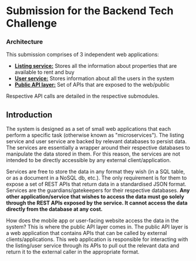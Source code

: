 # Submission for the Backend Tech Challenge

### Architecture
This submission comprises of 3 independent web applications:

- **[Listing service:](https://listing99.herokuapp.com)** Stores all the information about properties that are available to rent and buy
- **[User service:](https://users99.herokuapp.com)** Stores information about all the users in the system
- **[Public API layer:](https://public99.herokuapp.com)** Set of APIs that are exposed to the web/public

Respective API calls are detailed in the respective submodules.

## Introduction
The system is designed as a set of small web applications that each perform a specific task (otherwise known as "microservices"). The listing service and user service are backed by relevant databases to persist data. The services are essentially a wrapper around their respective databases to manipulate the data stored in them. For this reason, the services are not intended to be directly accessible by any external client/application.

Services are free to store the data in any format they wish (in a SQL table, or as a document in a NoSQL db, etc.). The only requirement is for them to expose a set of REST APIs that return data in a standardised JSON format. Services are the guardians/gatekeepers for their respective databases. **Any other application/service that wishes to access the data must go solely through the REST APIs exposed by the service. It cannot access the data directly from the database at any cost.**

How does the mobile app or user-facing website access the data in the system? This is where the public API layer comes in. The public API layer is a web application that contains APIs that can be called by external clients/applications. This web application is responsible for interacting with the listing/user service through its APIs to pull out the relevant data and return it to the external caller in the appropriate format.

